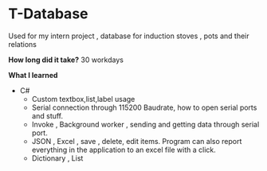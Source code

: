 # T-Database
Used for my intern project , database for induction stoves , pots and their relations

**How long did it take?**
30 workdays

**What I learned**
- C#
  - Custom textbox,list,label usage
  - Serial connection through 115200 Baudrate, how to open serial ports and stuff.
  - Invoke , Background worker , sending and getting data through serial port.
  - JSON , Excel , save , delete, edit items. Program can also report everything in the application to an excel file with a click.
  - Dictionary , List
